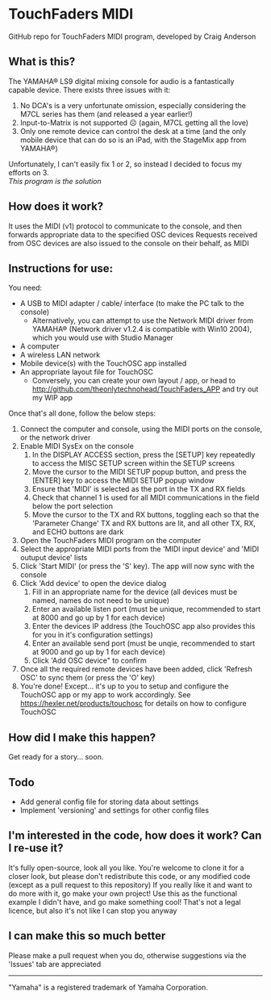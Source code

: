 # TouchFaders MIDI

GitHub repo for TouchFaders MIDI program, developed by Craig Anderson

## What is this?
The YAMAHA® LS9 digital mixing console for audio is a fantastically capable device. There exists three issues with it:

1. No DCA's is a very unfortunate omission, especially considering the M7CL series has them (and released a year earlier!)
1. Input-to-Matrix is not supported ☹ (again, M7CL getting all the love)
1. Only one remote device can control the desk at a time (and the only mobile device that can do so is an iPad, with the StageMix app from YAMAHA®)

Unfortunately, I can't easily fix 1 or 2, so instead I decided to focus my efforts on 3.  
*This program is the solution*

## How does it work?
It uses the MIDI (v1) protocol to communicate to the console, and then forwards appropriate data to the specified OSC devices
Requests received from OSC devices are also issued to the console on their behalf, as MIDI

## Instructions for use:
You need:
* A USB to MIDI adapter / cable/ interface (to make the PC talk to the console)
  * Alternatively, you can attempt to use the Network MIDI driver from YAMAHA® (Network driver v1.2.4 is compatible with Win10 2004), which you would use with Studio Manager
* A computer
* A wireless LAN network
* Mobile device(s) with the TouchOSC app installed
* An appropriate layout file for TouchOSC
  * Conversely, you can create your own layout / app, or head to http://github.com/theonlytechnohead/TouchFaders_APP and try out my WIP app

Once that's all done, follow the below steps:
1. Connect the computer and console, using the MIDI ports on the console, or the network driver
1. Enable MIDI SysEx on the console
    1. In the DISPLAY ACCESS section, press the [SETUP] key repeatedly to access the MISC SETUP screen within the SETUP screens
    1. Move the cursor to the MIDI SETUP popup button, and press the [ENTER] key to access the MIDI SETUP popup window
    1. Ensure that 'MIDI' is selected as the port in the TX and RX fields
    1. Check that channel 1 is used for all MIDI communications in the field below the port selection
    1. Move the cursor to the TX and RX buttons, toggling each so that the 'Parameter Change' TX and RX buttons are lit, and all other TX, RX, and ECHO buttons are dark
1. Open the TouchFaders MIDI program on the computer
1. Select the appropriate MIDI ports from the 'MIDI input device' and 'MIDI outuput device' lists
1. Click 'Start MIDI' (or press the 'S' key). The app will now sync with the console
1. Click 'Add device' to open the device dialog
    1. Fill in an appropriate name for the device (all devices must be named, names do not need to be unique)
    1. Enter an available listen port (must be unique, recommended to start at 8000 and go up by 1 for each device)
    1. Enter the devices IP address (the TouchOSC app also provides this for you in it's configuration settings)
    1. Enter an available send port (must be unqie, recommended to start at 9000 and go up by 1 for each device)
    1. Click 'Add OSC device" to confirm
1. Once all the required remote devices have been added, click 'Refresh OSC' to sync them (or press the 'O' key)
1. You're done! Except... it's up to you to setup and configure the TouchOSC app or my app to work accordingly.
See https://hexler.net/products/touchosc for details on how to configure TouchOSC

## How did I make this happen?
Get ready for a story... soon.

## Todo
- Add general config file for storing data about settings
- Implement 'versioning' and settings for other config files

## I'm interested in the code, how does it work? Can I re-use it?
It's fully open-source, look all you like.
You're welcome to clone it for a closer look, but please don't redistribute this code, or any modified code (except as a pull request to this repository)
If you really like it and want to do more with it, go make your own project! Use this as the functional example I didn't have, and go make something cool!
That's not a legal licence, but also it's not like I can stop you anyway

## I can make this so much better
Please make a pull request when you do, otherwise suggestions via the 'Issues' tab are appreciated

---
"Yamaha" is a registered trademark of Yamaha Corporation.
